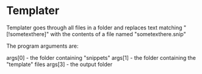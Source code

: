 

# Templater 

Templater goes through all files in a folder and replaces 
text matching "[!sometexthere]" with the contents of a 
file named "sometexthere.snip"

The program arguments are:

args[0] - the folder containing "snippets"
args[1] - the folder containing the "template" files
args[3] - the output folder